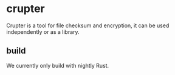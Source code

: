 # crupter

Crupter is a tool for file checksum and encryption, it can be used independently or as a library.

## build
We currently only build with nightly Rust.

